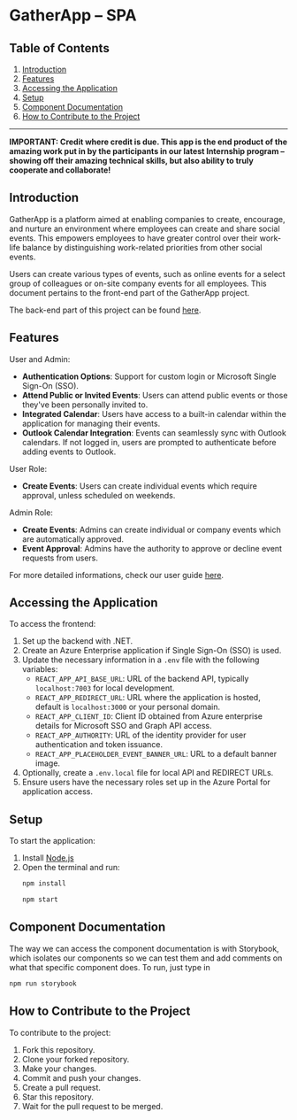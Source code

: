 # GatherApp – SPA

## Table of Contents

1. [Introduction](#introduction)
2. [Features](#features)
3. [Accessing the Application](#accessing-the-application)
4. [Setup](#setup)
5. [Component Documentation](#component-documentation)
6. [How to Contribute to the Project](#how-to-contribute-to-the-project)

---

**IMPORTANT: Credit where credit is due. This app is the end product of the amazing work put in by the participants in our latest Internship program – showing off their amazing technical skills, but also ability to truly cooperate and collaborate!**

## Introduction

GatherApp is a platform aimed at enabling companies to create, encourage, and nurture an environment where employees can create and share social events. This empowers employees to have greater control over their work-life balance by distinguishing work-related priorities from other social events.

Users can create various types of events, such as online events for a select group of colleagues or on-site company events for all employees. This document pertains to the front-end part of the GatherApp project.

The back-end part of this project can be found [here](https://github.com/IT-Labs/GatherApp-.NET).

## Features

User and Admin:

- **Authentication Options**: Support for custom login or Microsoft Single Sign-On (SSO).
- **Attend Public or Invited Events**: Users can attend public events or those they've been personally invited to.
- **Integrated Calendar**: Users have access to a built-in calendar within the application for managing their events.
- **Outlook Calendar Integration**: Events can seamlessly sync with Outlook calendars. If not logged in, users are prompted to authenticate before adding events to Outlook.

User Role:

- **Create Events**: Users can create individual events which require approval, unless scheduled on weekends.

Admin Role:

- **Create Events**: Admins can create individual or company events which are automatically approved.
- **Event Approval**: Admins have the authority to approve or decline event requests from users.

For more detailed informations, check our user guide [here](https://github.com/IT-Labs/GatherApp-UI/blob/main/GatherApp-Userguide.pdf).

## Accessing the Application

To access the frontend:

1. Set up the backend with .NET.
2. Create an Azure Enterprise application if Single Sign-On (SSO) is used.
3. Update the necessary information in a `.env` file with the following variables:
   - `REACT_APP_API_BASE_URL`: URL of the backend API, typically `localhost:7003` for local development.
   - `REACT_APP_REDIRECT_URL`: URL where the application is hosted, default is `localhost:3000` or your personal domain.
   - `REACT_APP_CLIENT_ID`: Client ID obtained from Azure enterprise details for Microsoft SSO and Graph API access.
   - `REACT_APP_AUTHORITY`: URL of the identity provider for user authentication and token issuance.
   - `REACT_APP_PLACEHOLDER_EVENT_BANNER_URL`: URL to a default banner image.
4. Optionally, create a `.env.local` file for local API and REDIRECT URLs.
5. Ensure users have the necessary roles set up in the Azure Portal for application access.

## Setup

To start the application:

1. Install [Node.js](https://nodejs.org/en)
2. Open the terminal and run:
   ```bash
   npm install
   ```
   ```bash
   npm start
   ```

## Component Documentation

The way we can access the component documentation is with Storybook, which isolates our components so we can test them and add comments on what that specific component does. To run, just type in

```bash
npm run storybook
```

## How to Contribute to the Project

To contribute to the project:

1. Fork this repository.
2. Clone your forked repository.
3. Make your changes.
4. Commit and push your changes.
5. Create a pull request.
6. Star this repository.
7. Wait for the pull request to be merged.
